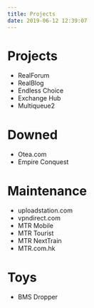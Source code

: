 ```yaml
---
title: Projects
date: 2019-06-12 12:39:07
---
```

# Projects
- RealForum
- RealBlog
- Endless Choice
- Exchange Hub
- Multiqueue2

# Downed
- Otea.com
- Empire Conquest

# Maintenance
- uploadstation.com
- vpndirect.com
- MTR Mobile
- MTR Tourist
- MTR NextTrain
- MTR.com.hk

# Toys
- BMS Dropper